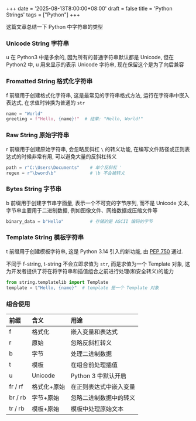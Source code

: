+++
date = '2025-08-13T8:00:00+08:00'
draft = false
title = 'Python Strings'
tags = ["Python"]
+++

这篇文章总结一下 Python 中字符串的类型

### Unicode String 字符串
u 在 Python3 中是多余的, 因为所有的普通字符串默认都是 Unicode, 但在 Python2 中, u 用来显示的表示 Unicode 字符串, 现在保留这个是为了向后兼容


### Fromatted String 格式化字符串
f 前缀用于创建格式化字符串, 这是最常见的字符串格式方法, 运行在字符串中嵌入表达式, 在求值时转换为普通的 `str`
```Python
name = "World"
greeting = f"Hello, {name}!"  # 结果: "Hello, World!"
```

### Raw String 原始字符串
r 前缀用于创建原始字符串, 会忽略反斜杠 `\` 的转义功能, 在编写文件路径或正则表达式的时候非常有用, 可以避免大量的反斜杠转义
```Python
path = r"C:\Users\Documents"    # 单个反斜杠 '
regex = r"\bword\b"             # \b 不会被转义
```

### Bytes String 字节串
b 前缀用于创建字节串字面量, 表示一个不可变的字节序列, 而不是 Unicode 文本, 字节串主要用于二进制数据, 例如图像文件、网络数据或压缩文件等
```Python
binary_data = b"Hello"          # 存储的是 ASCII 编码的字节
```

### Template String 模板字符串
t 前缀用于创建模板字符串, 这是 Python 3.14 引入的新功能, 由 [PEP 750](https://peps.python.org/pep-0750/) 通过.

不同于 f-string, t-string 不会立即求值为 `str`, 而是求值为一个 Template 对象, 这为开发者提供了将在将字符串和插值组合之前进行处理(和安全转义)的能力

```Python
from string.templatelib import Template
template = t"Hello, {name}"  # template 是一个 Template 对象
```


### 组合使用
| 前缀 | 含义   | 用途 |
| :--- | :----- | :--- |
| f    | 格式化 | 嵌入变量和表达式 |
| r    | 原始 | 忽略反斜杠转义 |
| b    | 字节 | 	处理二进制数据 |
| t    | 模板 | 在组合前处理插值 |
| u    | Unicode | Python 3 中默认开启 |
| fr / rf | 格式化+原始 | 在正则表达式中嵌入变量 |
| br / rb | 字节+原始 | 忽略二进制数据中的转义 |
| tr / rb | 模板+原始 | 模板中处理原始文本 |
